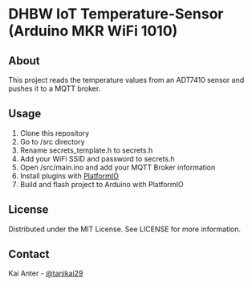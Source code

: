 # DHBW IoT Temperature-Sensor (Arduino MKR WiFi 1010)

## About

This project reads the temperature values from an ADT7410 sensor and pushes it
to a MQTT broker.

## Usage

1. Clone this repository
2. Go to /src directory
3. Rename secrets_template.h to secrets.h
4. Add your WiFi SSID and password to secrets.h
5. Open /src/main.ino and add your MQTT Broker information
6. Install plugins with [PlatformIO](https://platformio.org)
7. Build and flash project to Arduino with PlatformIO

## License

Distributed under the MIT License. See LICENSE for more information.

## Contact

Kai Anter - [@tanikai29](https://twitter.com/tanikai29)
